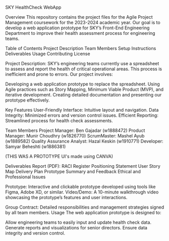 SKY HealthCheck WebApp

Overview
This repository contains the project files for the Agile Project Management coursework for the 2023-2024 academic year. Our goal is to develop a web application prototype for SKY’s Front-End Engineering Department to improve their health assessment process for engineering teams.

Table of Contents
Project Description
Team Members
Setup Instructions
Deliverables
Usage
Contributing
License

Project Description:
SKY’s engineering teams currently use a spreadsheet to assess and report the health of critical operational areas. 
This process is inefficient and prone to errors. Our project involves:

Developing a web application prototype to replace the spreadsheet.
Using Agile practices such as Story Mapping, Minimum Viable Product (MVP), and iterative development.
Creating detailed documentation and presenting our prototype effectively.

Key Features
User-Friendly Interface: Intuitive layout and navigation.
Data Integrity: Minimized errors and version control issues.
Efficient Reporting: Streamlined process for health check assessments.

Team Members
Project Manager: Ben Gajadar (w1888472)
Product Manager: Munir Choudhry (w1826770)
ScrumMaster: Mashel Ayub (w1889582)
Quality Assurance Analyst: Hazal Keskin (w1910771)
Developer: Samyar Beheshti (w1886381)

(THIS WAS A PROTOTYPE UI's made using CANVA)

Deliverables
Report (PDF):
RACI Register
Positioning Statement
User Story Map
Delivery Plan
Prototype Summary and Feedback
Ethical and Professional Issues

Prototype:
Interactive and clickable prototype developed using tools like Figma, Adobe XD, or similar.
Video/Demo:
A 10-minute walkthrough video showcasing the prototype’s features and user interactions.

Group Contract:
Detailed responsibilities and management strategies signed by all team members.
Usage
The web application prototype is designed to:

Allow engineering teams to easily input and update health check data.
Generate reports and visualizations for senior directors.
Ensure data integrity and version control.
